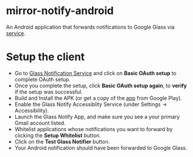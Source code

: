 # mirror-notify-android

An Android application that forwards notifications to Google Glass via [service](https://github.com/tikurahul/mirror-notify-python-server).

# Setup the client

* Go to [Glass Notification Service](http://glass-notify.appspot.com) and click on __Basic OAuth setup__ to complete OAuth setup.
* Once you complete the setup, click __Basic OAuth setup again__, to __verify__ if the setup was successful.
* Build and Install the APK (or get a copy of the [app](https://play.google.com/store/apps/details?id=com.rahulrav.glassnotify) from Google Play).
* Enable the Glass Notify Accessiblity Service (under Settings -> Accessibility).
* Launch the Glass Notify App, and make sure you see a your primary Gmail account listed.
* Whitelist applications whose notifications you want to forward by clicking the __Setup Whitelist__ button.
* Click on the __Test Glass Notifier__ button.
* Your Android notification should have been forwarded to Google Glass.